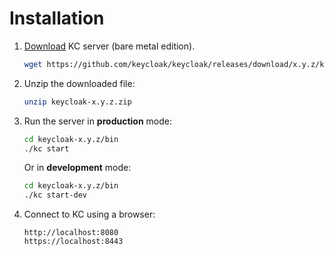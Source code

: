 # Installation

1. [Download](https://www.keycloak.org/downloads) KC server (bare metal edition).
   
   ```bash
   wget https://github.com/keycloak/keycloak/releases/download/x.y.z/keycloak-x.y.z.zip
   ```

2. Unzip the downloaded file:
   
   ```bash
   unzip keycloak-x.y.z.zip
   ```

3. Run the server in **production** mode:
   
   ```bash
   cd keycloak-x.y.z/bin
   ./kc start
   ```
   
   Or in **development** mode:
   
   ```bash
   cd keycloak-x.y.z/bin
   ./kc start-dev
   ```

4. Connect to KC using a browser:
   
   ```
   http://localhost:8080
   https://localhost:8443
   ```
